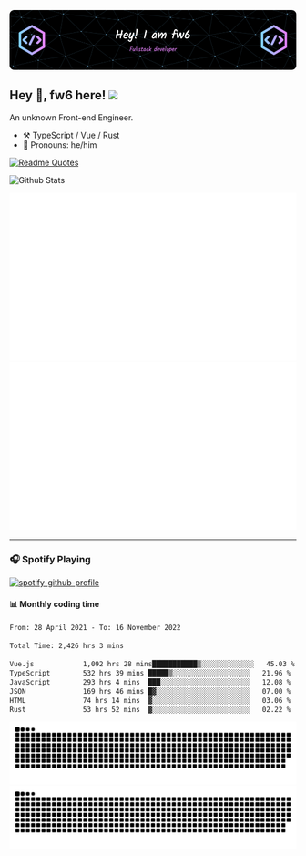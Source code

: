 ![Header](github-header-image.png)

## Hey 👋, fw6 here! <img src="https://github.githubassets.com/images/mona-whisper.gif" height="24" />


An unknown Front-end Engineer.

-   :hammer_and_pick: TypeScript / Vue / Rust
-   :man: Pronouns: he/him


[![Readme Quotes](https://quotes-github-readme.vercel.app/api?type=horizontal&theme=algolia)](https://github.com/piyushsuthar/github-readme-quotes)



![Github Stats](https://github-readme-stats.vercel.app/api?username=fw6&bg_color=30,e96443,904e95&title_color=fff&text_color=fff)

![](https://raw.githubusercontent.com/fw6/github-stats-transparent/output/generated/overview.svg)
![](https://raw.githubusercontent.com/fw6/github-stats-transparent/output/generated/languages.svg)


---

### 🎧 Spotify Playing

<!-- ![spotify-github-profile](/img/default.svg) -->

[![spotify-github-profile](https://spotify-github-profile.vercel.app/api/view?uid=r6wn4hdvypv0lkzyrj0e0pjct&cover_image=true&theme=default&bar_color=53b14f&bar_color_cover=true)](https://github.com/kittinan/spotify-github-profile)
#### :bar_chart: Monthly coding time

<!--START_SECTION:waka-->

```text
From: 28 April 2021 - To: 16 November 2022

Total Time: 2,426 hrs 3 mins

Vue.js            1,092 hrs 28 mins███████████▒░░░░░░░░░░░░░   45.03 %
TypeScript        532 hrs 39 mins █████▒░░░░░░░░░░░░░░░░░░░   21.96 %
JavaScript        293 hrs 4 mins  ███░░░░░░░░░░░░░░░░░░░░░░   12.08 %
JSON              169 hrs 46 mins █▓░░░░░░░░░░░░░░░░░░░░░░░   07.00 %
HTML              74 hrs 14 mins  ▓░░░░░░░░░░░░░░░░░░░░░░░░   03.06 %
Rust              53 hrs 52 mins  ▓░░░░░░░░░░░░░░░░░░░░░░░░   02.22 %
```

<!--END_SECTION:waka-->




![github contribution grid snake animation](https://raw.githubusercontent.com/platane/platane/output/github-contribution-grid-snake-dark.svg#gh-dark-mode-only)![github contribution grid snake animation](https://raw.githubusercontent.com/platane/platane/output/github-contribution-grid-snake.svg#gh-light-mode-only)
